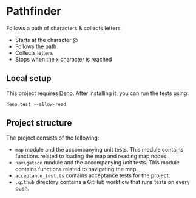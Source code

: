 # Pathfinder

Follows a path of characters & collects letters:

- Starts at the character @
- Follows the path
- Collects letters
- Stops when the x character is reached

## Local setup

This project requires [Deno](https://docs.deno.com/runtime/manual/getting_started/installation). After installing it, you can run the tests using:

```shell
deno test --allow-read
```

## Project structure

The project consists of the following:

- `map` module and the accompanying unit tests. This module contains functions related to loading the map and reading map nodes.
- `navigation` module and the accompanying unit tests. This module contains functions related to navigating the map.
- `acceptance_test.ts` contains acceptance tests for the project.
- `.github` directory contains a GitHub workflow that runs tests on every push.